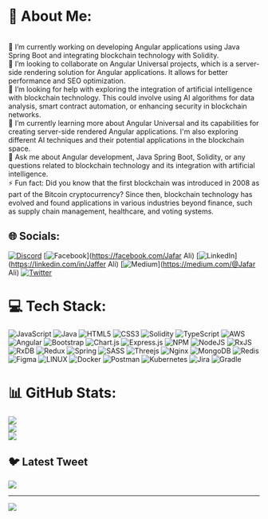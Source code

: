 # 💫 About Me:
<br>🔭 I’m currently working on developing Angular applications using Java Spring Boot and integrating blockchain technology with Solidity.<br>👯 I’m looking to collaborate on Angular Universal projects, which is a server-side rendering solution for Angular applications. It allows for better performance and SEO optimization.<br>🤝 I’m looking for help with exploring the integration of artificial intelligence with blockchain technology. This could involve using AI algorithms for data analysis, smart contract automation, or enhancing security in blockchain networks.<br>🌱 I’m currently learning more about Angular Universal and its capabilities for creating server-side rendered Angular applications. I'm also exploring different AI techniques and their potential applications in the blockchain space.<br>💬 Ask me about Angular development, Java Spring Boot, Solidity, or any questions related to blockchain technology and its integration with artificial intelligence.<br>⚡ Fun fact: Did you know that the first blockchain was introduced in 2008 as part of the Bitcoin cryptocurrency? Since then, blockchain technology has evolved and found applications in various industries beyond finance, such as supply chain management, healthcare, and voting systems.


## 🌐 Socials:
[![Discord](https://img.shields.io/badge/Discord-%237289DA.svg?logo=discord&logoColor=white)](https://discord.gg/jafferali920) [![Facebook](https://img.shields.io/badge/Facebook-%231877F2.svg?logo=Facebook&logoColor=white)](https://facebook.com/Jafar Ali) [![LinkedIn](https://img.shields.io/badge/LinkedIn-%230077B5.svg?logo=linkedin&logoColor=white)](https://linkedin.com/in/Jaffer Ali) [![Medium](https://img.shields.io/badge/Medium-12100E?logo=medium&logoColor=white)](https://medium.com/@Jafar Ali) [![Twitter](https://img.shields.io/badge/Twitter-%231DA1F2.svg?logo=Twitter&logoColor=white)](https://twitter.com/@JafferA06650677) 

# 💻 Tech Stack:
![JavaScript](https://img.shields.io/badge/javascript-%23323330.svg?style=for-the-badge&logo=javascript&logoColor=%23F7DF1E) ![Java](https://img.shields.io/badge/java-%23ED8B00.svg?style=for-the-badge&logo=java&logoColor=white) ![HTML5](https://img.shields.io/badge/html5-%23E34F26.svg?style=for-the-badge&logo=html5&logoColor=white) ![CSS3](https://img.shields.io/badge/css3-%231572B6.svg?style=for-the-badge&logo=css3&logoColor=white) ![Solidity](https://img.shields.io/badge/Solidity-%23363636.svg?style=for-the-badge&logo=solidity&logoColor=white) ![TypeScript](https://img.shields.io/badge/typescript-%23007ACC.svg?style=for-the-badge&logo=typescript&logoColor=white) ![AWS](https://img.shields.io/badge/AWS-%23FF9900.svg?style=for-the-badge&logo=amazon-aws&logoColor=white) ![Angular](https://img.shields.io/badge/angular-%23DD0031.svg?style=for-the-badge&logo=angular&logoColor=white) ![Bootstrap](https://img.shields.io/badge/bootstrap-%23563D7C.svg?style=for-the-badge&logo=bootstrap&logoColor=white) ![Chart.js](https://img.shields.io/badge/chart.js-F5788D.svg?style=for-the-badge&logo=chart.js&logoColor=white) ![Express.js](https://img.shields.io/badge/express.js-%23404d59.svg?style=for-the-badge&logo=express&logoColor=%2361DAFB) ![NPM](https://img.shields.io/badge/NPM-%23000000.svg?style=for-the-badge&logo=npm&logoColor=white) ![NodeJS](https://img.shields.io/badge/node.js-6DA55F?style=for-the-badge&logo=node.js&logoColor=white) ![RxJS](https://img.shields.io/badge/rxjs-%23B7178C.svg?style=for-the-badge&logo=reactivex&logoColor=white) ![RxDB](https://img.shields.io/badge/rxjs-%23B7178C.svg?style=for-the-badge&logo=reactivex&logoColor=white) ![Redux](https://img.shields.io/badge/redux-%23593d88.svg?style=for-the-badge&logo=redux&logoColor=white) ![Spring](https://img.shields.io/badge/spring-%236DB33F.svg?style=for-the-badge&logo=spring&logoColor=white) ![SASS](https://img.shields.io/badge/SASS-hotpink.svg?style=for-the-badge&logo=SASS&logoColor=white) ![Threejs](https://img.shields.io/badge/threejs-black?style=for-the-badge&logo=three.js&logoColor=white) ![Nginx](https://img.shields.io/badge/nginx-%23009639.svg?style=for-the-badge&logo=nginx&logoColor=white) ![MongoDB](https://img.shields.io/badge/MongoDB-%234ea94b.svg?style=for-the-badge&logo=mongodb&logoColor=white) ![Redis](https://img.shields.io/badge/redis-%23DD0031.svg?style=for-the-badge&logo=redis&logoColor=white) 	![Figma](https://img.shields.io/badge/figma-%23F24E1E.svg?style=for-the-badge&logo=figma&logoColor=white) ![LINUX](https://img.shields.io/badge/Linux-FCC624?style=for-the-badge&logo=linux&logoColor=black) ![Docker](https://img.shields.io/badge/docker-%230db7ed.svg?style=for-the-badge&logo=docker&logoColor=white) ![Postman](https://img.shields.io/badge/Postman-FF6C37?style=for-the-badge&logo=postman&logoColor=white) ![Kubernetes](https://img.shields.io/badge/kubernetes-%23326ce5.svg?style=for-the-badge&logo=kubernetes&logoColor=white) ![Jira](https://img.shields.io/badge/jira-%230A0FFF.svg?style=for-the-badge&logo=jira&logoColor=white) ![Gradle](https://img.shields.io/badge/Gradle-02303A.svg?style=for-the-badge&logo=Gradle&logoColor=white)
# 📊 GitHub Stats:
![](https://github-readme-stats.vercel.app/api?username=Jaffer-Ali-Abubakker&theme=dark&hide_border=false&include_all_commits=true&count_private=true)<br/>
![](https://github-readme-streak-stats.herokuapp.com/?user=Jaffer-Ali-Abubakker&theme=dark&hide_border=false)<br/>
![](https://github-readme-stats.vercel.app/api/top-langs/?username=Jaffer-Ali-Abubakker&theme=dark&hide_border=false&include_all_commits=true&count_private=true&layout=compact)

## 🐦 Latest Tweet
[![](https://gtce.itsvg.in/api?username=@JafferA06650677)](https://github.com/VishwaGauravIn/github-twitter-card-embed)

---
[![](https://visitcount.itsvg.in/api?id=Jaffer-Ali-Abubakker&icon=5&color=6)](https://visitcount.itsvg.in)

<!-- Proudly created with GPRM ( https://gprm.itsvg.in ) -->
